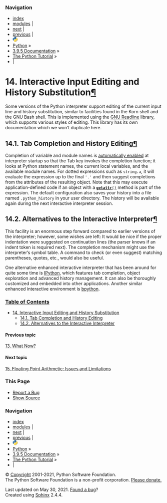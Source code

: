 ### Navigation

- [index](https://docs.python.org/3/genindex.html "General Index")
- [modules](https://docs.python.org/3/py-modindex.html "Python Module Index") |
- [next](floatingpoint.html "15. Floating Point Arithmetic: Issues and Limitations") |
- [previous](whatnow.html "13. What Now?") |
- ![](../_static/py.png)
- [Python](https://www.python.org/) »
- [3.9.5 Documentation](https://docs.python.org/3/index.html) »
- [The Python Tutorial](index.html) »
- |

<span id="tut-interacting"></span>

# <span class="section-number">14. </span>Interactive Input Editing and History Substitution<a href="#interactive-input-editing-and-history-substitution" class="headerlink" title="Permalink to this headline">¶</a>

Some versions of the Python interpreter support editing of the current input line and history substitution, similar to facilities found in the Korn shell and the GNU Bash shell. This is implemented using the <a href="https://tiswww.case.edu/php/chet/readline/rltop.html" class="reference external">GNU Readline</a> library, which supports various styles of editing. This library has its own documentation which we won’t duplicate here.

<span id="tut-keybindings"></span>

## <span class="section-number">14.1. </span>Tab Completion and History Editing<a href="#tab-completion-and-history-editing" class="headerlink" title="Permalink to this headline">¶</a>

Completion of variable and module names is <a href="https://docs.python.org/3/library/site.html#rlcompleter-config" class="reference internal"><span class="std std-ref">automatically enabled</span></a> at interpreter startup so that the Tab key invokes the completion function; it looks at Python statement names, the current local variables, and the available module names. For dotted expressions such as `string.a`, it will evaluate the expression up to the final `'.'` and then suggest completions from the attributes of the resulting object. Note that this may execute application-defined code if an object with a <a href="https://docs.python.org/3/reference/datamodel.html#object.__getattr__" class="reference internal" title="object.__getattr__"><code class="sourceCode python"><span class="fu">**getattr**</span>()</code></a> method is part of the expression. The default configuration also saves your history into a file named `.python_history` in your user directory. The history will be available again during the next interactive interpreter session.

<span id="tut-commentary"></span>

## <span class="section-number">14.2. </span>Alternatives to the Interactive Interpreter<a href="#alternatives-to-the-interactive-interpreter" class="headerlink" title="Permalink to this headline">¶</a>

This facility is an enormous step forward compared to earlier versions of the interpreter; however, some wishes are left: It would be nice if the proper indentation were suggested on continuation lines (the parser knows if an indent token is required next). The completion mechanism might use the interpreter’s symbol table. A command to check (or even suggest) matching parentheses, quotes, etc., would also be useful.

One alternative enhanced interactive interpreter that has been around for quite some time is <a href="https://ipython.org/" class="reference external">IPython</a>, which features tab completion, object exploration and advanced history management. It can also be thoroughly customized and embedded into other applications. Another similar enhanced interactive environment is <a href="https://www.bpython-interpreter.org/" class="reference external">bpython</a>.

### [Table of Contents](https://docs.python.org/3/contents.html)

- <a href="#" class="reference internal">14. Interactive Input Editing and History Substitution</a>
  - <a href="#tab-completion-and-history-editing" class="reference internal">14.1. Tab Completion and History Editing</a>
  - <a href="#alternatives-to-the-interactive-interpreter" class="reference internal">14.2. Alternatives to the Interactive Interpreter</a>

#### Previous topic

[<span class="section-number">13. </span>What Now?](whatnow.html "previous chapter")

#### Next topic

[<span class="section-number">15. </span>Floating Point Arithmetic: Issues and Limitations](floatingpoint.html "next chapter")

### This Page

- [Report a Bug](https://docs.python.org/3/bugs.html)
- [Show Source](https://github.com/python/cpython/blob/3.9/Doc/tutorial/interactive.rst)

### Navigation

- [index](https://docs.python.org/3/genindex.html "General Index")
- [modules](https://docs.python.org/3/py-modindex.html "Python Module Index") |
- [next](floatingpoint.html "15. Floating Point Arithmetic: Issues and Limitations") |
- [previous](whatnow.html "13. What Now?") |
- ![](../_static/py.png)
- [Python](https://www.python.org/) »
- [3.9.5 Documentation](https://docs.python.org/3/index.html) »
- [The Python Tutorial](index.html) »
- |

© [Copyright](https://docs.python.org/3/copyright.html) 2001-2021, Python Software Foundation.  
The Python Software Foundation is a non-profit corporation. [Please donate.](https://www.python.org/psf/donations/)

Last updated on May 30, 2021. [Found a bug](https://docs.python.org/3/bugs.html)?  
Created using [Sphinx](https://www.sphinx-doc.org/) 2.4.4.
